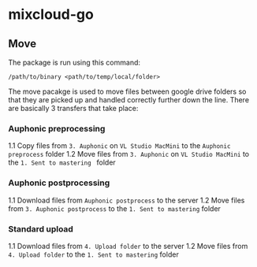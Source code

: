 # mixcloud-go

## Move
The package is run using this command:
```
/path/to/binary <path/to/temp/local/folder>
```

The move pacakge is used to move files between google drive folders so that they are picked up and handled correctly further down the line. There are basically 3 transfers that take place:

### Auphonic preprocessing
1.1 Copy files from `3. Auphonic` on `VL Studio MacMini` to the `Auphonic preprocess` folder
1.2 Move files from `3. Auphonic` on `VL Studio MacMini` to the `1. Sent to mastering ` folder

### Auphonic postprocessing
1.1 Download files from `Auphonic postprocess` to the server
1.2 Move files from `3. Auphonic postprocess` to the `1. Sent to mastering` folder

### Standard upload 
1.1 Download files from `4. Upload folder` to the server
1.2 Move files from `4. Upload folder` to the `1. Sent to mastering` folder


